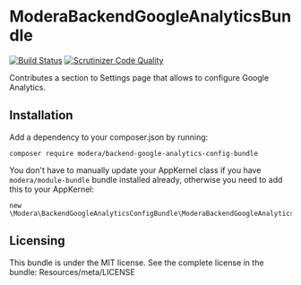 # ModeraBackendGoogleAnalyticsBundle

[![Build Status](https://travis-ci.org/modera/ModeraBackendGoogleAnalyticsConfigBundle.svg?branch=master)](https://travis-ci.org/modera/ModeraBackendGoogleAnalyticsConfigBundle)
[![Scrutinizer Code Quality](https://scrutinizer-ci.com/g/modera/ModeraBackendGoogleAnalyticsConfigBundle/badges/quality-score.png?b=master)](https://scrutinizer-ci.com/g/modera/ModeraBackendGoogleAnalyticsConfigBundle/?branch=master)

Contributes a section to Settings page that allows to configure Google Analytics.

## Installation

Add a dependency to your composer.json by running:

    composer require modera/backend-google-analytics-config-bundle

You don't have to manually update your AppKernel class if you have `modera/module-bundle` bundle installed already, otherwise
you need to add this to your AppKernel:

    new \Modera\BackendGoogleAnalyticsConfigBundle\ModeraBackendGoogleAnalyticsConfigBundle(),

## Licensing

This bundle is under the MIT license. See the complete license in the bundle:
Resources/meta/LICENSE